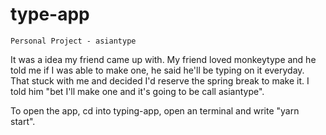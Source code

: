 # type-app

    Personal Project - asiantype

It was a idea my friend came up with. My friend loved monkeytype and he told me if I was able to make one, he said he'll be typing on it everyday. That stuck with me and decided I'd reserve the spring break to make it. I told him "bet I'll make one and it's going to be call asiantype".

To open the app, cd into typing-app, open an terminal and write "yarn start".
